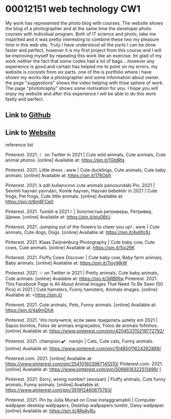 # 00012151 web technology CW1 

My work has represented the photo blog with courses. The website shows the blog of a photographer and at the same time the developer photo courses with individual program. Both of IT science and photo, take me inspirited and it was pretty interesting to combine these two my pleasure time in this web site. Truly I have understood all the parts I can be done faster and perfect, however it is my first project from this course and I will be improving myself by repeating this work like an exercise. Im glad of my work neither the fact that some codes had a lot of bags....however any experience is good and certain has helped me to point on my errors. my website is consists from six parts. one of the is portfolio where i have shown my works like a photographer and some information about owner. the psge "suggestions" shows the video helping with thise sphere of work. The page "photohraphy" shows some motivation for you. I hope you will enjoy my website and after this experience I will be able to do this work fastly and perfect. 


## Link to [Github](https://github.com/ellinakatrish/WebTechnolohy-00012151.git)
## Link to [Website]()


reference list

Pinterest. 2021. ☾ on Twitter in 2021 | Cute wild animals, Cute animals, Cute animal photos. [online] Available at: <https://pin.it/1GtdRts> 


Pinterest. 2021. Little dress : aww | Cute ducklings, Cute animals, Cute baby animals. [online] Available at: <https://pin.it/176Obfi> 


Pinterest. 2021. k adlı kullanıcının cute animals panosundaki Pin, 2021 | Sevimli hayvan yavruları, Komik hayvan, Hayvan bebekler in 2021 | Cute frogs, Pet frogs, Cute little animals. [online] Available at: <https://pin.it/6m8FCe0> 

Pinterest. 2021. Tumblr в 2021 г | Золотистые ретриверы, Ретривер, Щенки. [online] Available at: <https://pin.it/eju06tU>


Pinterest. 2021. Jumping out of the flowers to cheer you up! : aww | Cute animals, Cute dogs, Dogs. [online] Available at: <https://pin.it/4x6fo1U> 


Pinterest. 2021. Klaas Zwijnenburg Photography | Cute baby cow, Cute cows, Cute animals. [online] Available at: <https://pin.it/5jx2tIK> 

Pinterest. 2021. Fluffy Cows Discover | Cute baby cow, Baby farm animals, Baby animals. [online] Available at: <https://pin.it/7IoyWkW>                                                            

Pinterest. 2021. ✨ on Twitter in 2021 | Pretty animals, Cute baby animals, Cute animals. [online] Available at: <https://pin.it/3jRBIRw> 
Pinterest. 2021. This Facebook Page Is All About Animal Images That Need To Be Seen (50 Pics) in 2021 | Cute hamsters, Funny hamsters, Animals images. [online] Available at: <https://pin.it/


Pinterest. 2021. Cute animals, Pets, Funny animals. [online] Available at: <https://pin.it/4a9mDhA> 


Pinterest. 2021. Что получится, если змее приделать шляпу em 2021 | Sapos bonitos, Fotos de animais engraçados, Fotos de animais fofinhos. [online] Available at: <https://www.pinterest.com/pin/420453315219772792/>

Pinterest. 2021. champion ✔️ · namjin | Cats, Cute cats, Funny animals. [online] Available at: <https://www.pinterest.com/pin/10485011624262889/> 


Pinterest.com. 2021. [online] Available at: <https://www.pinterest.com/pin/254101603967145510/> 
Pinterest.com. 2021. [online] Available at: <https://www.pinterest.com/pin/5066618322511499/> [


Pinterest. 2021. Sorry, wrong number! (woosan) | Fluffy animals, Cute funny animals, Funny animals. [online] Available at: <https://www.pinterest.com/pin/351912460675783/> 

Pinterest. 2021. Pin by Júlia Murad on Cose instaggramabili | Computer wallpaper desktop wallpapers, Desktop wallpapers tumblr, Daisy wallpaper. [online] Available at: <https://pin.it/4ReAyRu>
